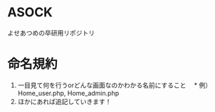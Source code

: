 # ASOCK
よせあつめの卒研用リポジトリ
# 命名規約
1. 一目見て何を行うorどんな画面なのかわかる名前にすること
　* 例）Home_user.php, Home_admin.php
2. ほかにあれば追記していきます！
